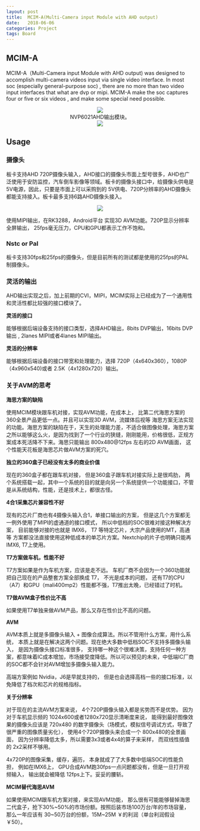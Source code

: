 ```yaml
---
layout: post
title:  MCIM-A(Multi-Camera input Module with AHD output)
date:   2018-06-06
categories: Project
tags: Board
---
```


## MCIM-A

MCIM-A（Multi-Camera input Module with AHD output) was designed to accomplish multi-camera videos input via single video interface.  In most soc (especially general-purpose soc) , there are no more than two video input interfaces that what are dvp or mipi. MCIM-A make the soc captures four or five or six videos , and make some special need possible. 

<div align="center">
<img src="/images/mcim-a-1.jpg" />
</div>

<!--more-->

<div align="center">NVP6021AHD输出模块。</div>



<div align="center">
<img src="/images/mcmc-descript.jpg" />
</div>

## Usage
### 摄像头
板卡支持AHD 720P摄像头输入，AHD接口的摄像头市面上型号很多，AHD也广泛使用于安防监控，汽车倒车影像等领域。板卡的摄像头接口中，给摄像头供电是5V电源，因此，只要是市面上可以采购到的 5V供电、720P分辨率的AHD摄像头都能支持接入。板卡最多支持6路AHD摄像头接入。

<div align="center">
<img src="/images/mcim-a-2.jpg" />
</div>

使用MIPI输出，在RK3288，Android平台 实现3D AVM功能。720P显示分辨率全屏输出， 25fps毫无压力，CPU和GPU都表示工作不饱和。

### Nstc or Pal
板卡支持30fps和25fps的摄像头，但是目前所有的测试都是使用的25fps的PAL制摄像头。

### 灵活的输出
AHD输出实现之后，加上前期的CVI，MIPI，MCIM实际上已经成为了一个通用性和灵活性都比较强的接口模块了。

**灵活的接口**

能够根据后端设备支持的接口类型，选择AHD输出，8bits DVP输出，16bits DVP输出 , 2lanes MIPI或者4lanes MIPI输出。

**灵活的分辨率**

能够根据后端设备的接口带宽和处理能力，选择 720P（4x640x360），1080P（4x960x540)或者 2.5K（4x1280x720）输出。

### 关于AVM的思考

**海思方案的缺陷**

使用MCIM模块跟车机对接，实现AVM功能，在成本上， 比第二代海思方案的360全景产品更低一点。并且可以实现3D AVM，流媒体后视等 海思方案无法实现的功能。海思方案的缺陷在于，天生的处理能力差，不适合做图像处理，海思方案之所以能够这么火，是因为找到了一个行业的狭缝，刚刚能用，价格很低，正规方案成本死活降不下来。海思只能输出 800x480@12fps 左右的2D AVM画面， 这个性能天花板是海思芯片做AVM方案的死穴。

**独立的360盒子已经没有太多的商业价值**

 现在的360盒子都在跟车机对接， 但是360盒子跟车机对接实际上是很鸡肋， 两个系统搭载一起，其中一个系统的目的就是向另一个系统提供一个功能接口，不管是从系统结构，性能，还是技术上，都很古怪。

**4合1采集芯片兼容性不好**

现有的芯片厂商也有4摄像头输入合1，单接口输出的方案， 但是这几个方案都无一例外使用了MIPI的虚通道的接口模式， 所以中低档的SOC很难对接这种解决方案， 目前能够对接的也就是 IMX6， T7 等特定芯片，大宗产品使用的MT，高通等 方案都没法直接使用这种低成本的单芯片方案。Nextchip的片子也明确只能再IMX6, T7上使用。

**T7方案做车机，性能不好**

T7方案如果是作为车机方案，应该是走不远。 车机厂商不会因为一个360功能就把自己现在的产品整套方案全部换成 T7， 不光是成本的问题， 还有T7的CPU（A7）和GPU（mali400mp2）性能都不强，T7推出太晚，已经错过了时机。

**T7做AVM盒子性价比不高**

如果使用T7单独来做AVM产品，那么又存在性价比不高的问题。



**AVM**

AVM本质上就是多摄像头输入 + 图像合成算法。所以不管用什么方案，用什么系统， 本质上就是在解决这两个问题。现在绝大多数中低档SOC不支持多摄像头输入， 是因为摄像头接口标准很多， 支持哪一种这个很难决策，支持任何一种方案，都意味着IC成本增加，市场接受度降低。所以可以预见的未来，中低端IC厂商的SOC都不会针对AVM增加多摄像头输入能力。

高端方案例如 Nvidia，J6是早就支持的， 但是也会选择高档一些的接口标准，以免降低了档次和芯片的规格指标。

**关于分辨率**

对于现在的主流AVM方案来说， 4个720P摄像头输入都是劣势而不是优势。 因为对于车机显示频的 1024x600或者1280x720显示清晰度来说， 能得到最好图像效果的摄像头应该是  720x480 的数字摄像头（场模式，模拟信号调试方式，导致了很严重的图像质量劣化）， 使用4个720P摄像头来合成一个 800x480的全景画面， 因为分辨率降低太多，所以需要3x3或者4x4的算子来采样， 而双线性插值的 2x2采样不够用。

4x720P的图像采集，缓存，遍历， 本身就成了了大多数中低端SOC的性能负担， 例如在IMX6上， GPU合成AVM跑30fps一点问题都没有，但是一旦打开视频输入， 输出就会被降低 12fps上下。妥妥的腰斩。



**MCIM替代海思AVM**

如果使用MCIM跟车机方案对接，来实现AVM功能， 那么很有可能能够替掉海思二代盒子，抢下30%~50%的市场份额。按照后装市场100万台/年的市场容量， 那么一年应该有 30~50万台的份额，15M~25M ￥的利润（单台利润假设￥50）。